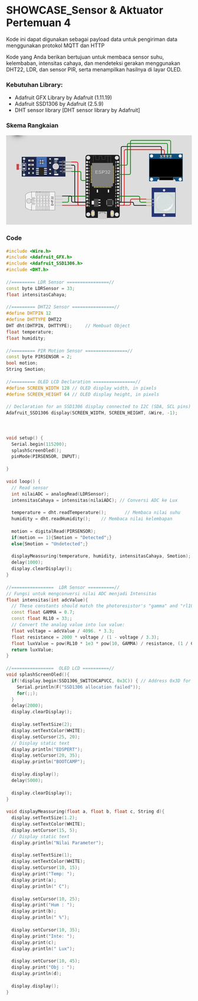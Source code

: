 # SHOWCASE_Sensor & Aktuator Pertemuan 4
Kode ini dapat digunakan sebagai payload data untuk pengiriman data menggunakan protokol MQTT dan HTTP

Kode yang Anda berikan bertujuan untuk membaca sensor suhu, kelembaban, intensitas cahaya, dan mendeteksi gerakan menggunakan DHT22, LDR, dan sensor PIR, serta menampilkan hasilnya di layar OLED.

### Kebutuhan Library:
- Adafruit GFX Library by Adafruit (1.11.19)
- Adafruit SSD1306 by Adafruit (2.5.9)
- DHT sensor library [DHT sensor library by Adafruit]

### Skema Rangkaian
![Gambar Rangkaian](https://github.com/Armisuari/edspert-iot-bootcamp/blob/main/gambar/asasads.jpg)
### Code
```cpp
#include <Wire.h>
#include <Adafruit_GFX.h>
#include <Adafruit_SSD1306.h>
#include <DHT.h>

//========= LDR Sensor ================//
const byte LDRSensor = 33;
float intensitasCahaya;

//========= DHT22 Sensor ================//
#define DHTPIN 12
#define DHTTYPE DHT22
DHT dht(DHTPIN, DHTTYPE);     // Membuat Object
float temperature;
float humidity;

//========= PIR Motion Sensor ================//
const byte PIRSENSOR = 2;
bool motion;
String Smotion; 

//========= OLED LCD Declaration ================//
#define SCREEN_WIDTH 128 // OLED display width, in pixels
#define SCREEN_HEIGHT 64 // OLED display height, in pixels

// Declaration for an SSD1306 display connected to I2C (SDA, SCL pins)
Adafruit_SSD1306 display(SCREEN_WIDTH, SCREEN_HEIGHT, &Wire, -1);



void setup() {
  Serial.begin(115200);
  splashScreenOled();
  pinMode(PIRSENSOR, INPUT);
  
}

void loop() {
  // Read sensor
  int nilaiADC = analogRead(LDRSensor);
  intensitasCahaya = intensitas(nilaiADC); // Conversi ADC ke Lux

  temperature = dht.readTemperature();       // Membaca nilai suhu
  humidity = dht.readHumidity();    // Membaca nilai kelembapan

  motion = digitalRead(PIRSENSOR);
  if(motion == 1){Smotion = "Detected";}
  else{Smotion = "Undetected";}

  displayMeassuring(temperature, humidity, intensitasCahaya, Smotion);
  delay(1000);
  display.clearDisplay();
}

//================  LDR Sensor ==========//
// Fungsi untuk mengconversi nilai ADC menjadi Intensitas
float intensitas(int adcValue){
  // These constants should match the photoresistor's "gamma" and "rl10" attributes
  const float GAMMA = 0.7;
  const float RL10 = 33;;
  // Convert the analog value into lux value:
  float voltage = adcValue / 4096. * 3.3;
  float resistance = 2000 * voltage / (1 - voltage / 3.3);
  float luxValue = pow(RL10 * 1e3 * pow(10, GAMMA) / resistance, (1 / GAMMA));
  return luxValue;
}

//================  OLED LCD ==========//
void splashScreenOled(){
  if(!display.begin(SSD1306_SWITCHCAPVCC, 0x3C)) { // Address 0x3D for 128x64
    Serial.println(F("SSD1306 allocation failed"));
    for(;;);
  }
  delay(2000);
  display.clearDisplay();

  display.setTextSize(2);
  display.setTextColor(WHITE);
  display.setCursor(25, 20);
  // Display static text
  display.println("EDSPERT");
  display.setCursor(20, 35);
  display.println("BOOTCAMP");

  display.display();
  delay(5000); 

  display.clearDisplay();
}

void displayMeassuring(float a, float b, float c, String d){
  display.setTextSize(1.2);
  display.setTextColor(WHITE);
  display.setCursor(15, 5);
  // Display static text
  display.println("Nilai Parameter");

  display.setTextSize(1);
  display.setTextColor(WHITE);
  display.setCursor(10, 15);
  display.print("Temp: ");
  display.print(a);
  display.println(" C");

  display.setCursor(10, 25);
  display.print("Hum : ");
  display.print(b);
  display.println(" %");

  display.setCursor(10, 35);
  display.print("Inte: ");
  display.print(c);
  display.println(" Lux");

  display.setCursor(10, 45);
  display.print("Obj : ");
  display.println(d);

  display.display();
}





```

